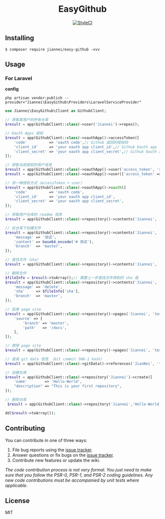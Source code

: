 <h1 align="center"> EasyGithub </h1>

<p align="center">
<a href="https://github.styleci.io/repos/191761913"><img src="https://github.styleci.io/repos/191761913/shield?branch=master" alt="StyleCI"></a>
</p>

## Installing

```shell
$ composer require jiannei/easy-github -vvv
```

## Usage

### For Laravel

**config**

```
php artisan vendor:publish --provider="Jiannei\EasyGithub\Providers\LaravelServiceProvider"
```

```php
use Jiannei\EasyGithub\Client as GithubClient;

// 获取某用户的所有仓库 
$result = app(GithubClient::class)->user('Jiannei')->repos();

// Oauth Apps 授权
$result = app(GithubClient::class)->oauthApp()->accessToken([
    'code'          => 'oauth code',// Github 返回的授权码
    'client_id'     => 'your oauth app client_id',// Github Oauth app
    'client_secret' => 'your oauth app client_secret',// Github Oauth app
]);

// 获取当前授权的用户信息
$result = app(GithubClient::class)->oauthApp()->user('access_token', 'xxxxxxx');
$result = app(GithubClient::class)->oauthApp()->user(['access_token' => 'xxxxxxx'])

// 另一种授权方式（accessToken + user）
$result = app(GithubClient::class)->oauthApp()->oauth([
    'code'          => 'oauth code',
    'client_id'     => 'your oauth app client_id',
    'client_secret' => 'your oauth app client_secret',
]);

// 获取用户仓库的 readme 信息
$result = app(GithubClient::class)->repository()->contents('Jiannei', 'EasyGithub')->readme();

// 在仓库下创建文件
$result = app(GithubClient::class)->repository()->contents('Jiannei', 'EasyGithub', 'test.md')->create([
    'message' => '测试',
    'content' => base64_encode('# 测试'),
    'branch'  => 'master',
]);

// 查找文件（sha）
$result = app(GithubClient::class)->repository()->contents('Jiannei', 'test', 'test.md')->get();

// 删除文件
$fileInfo = $result->toArray();// 需要上一步查找文件得到的 sha 值
$result = app(GithubClient::class)->repository()->contents('Jiannei', 'test', 'test.md')->delete([
    'message' => 'delete',
    'sha'     => $fileInfo['sha'],
    'branch'  => 'master',
]);

// 启用 page site
$result = app(GithubClient::class)->repository()->pages('Jiannei', 'test')->enable([
    'source' => [
        'branch' => 'master',
        'path'   => '/docs',
    ],
]);

// 禁用 page site
$result = app(GithubClient::class)->repository()->pages('Jiannei', 'test')->disable();

// 查询 git data 信息 （Git commit SHA-1 hash）
$result = app(GithubClient::class)->gitData()->references('JianNei', 'test', 'heads/master')->get();

// 创建仓库
$result = app(GithubClient::class)->repository('Jiannei')->create([
    'name'        => 'Hello-World',
    "description" => "This is your first repository",
]);

// 删除仓库
 $result = app(GithubClient::class)->repository('Jiannei','Hello-World')->delete();

dd($result->toArray());
```

## Contributing

You can contribute in one of three ways:

1. File bug reports using the [issue tracker](https://github.com/Jiannei/EasyGithub/issues).
2. Answer questions or fix bugs on the [issue tracker](https://github.com/Jiannei/EasyGithub/issues).
3. Contribute new features or update the wiki.

_The code contribution process is not very formal. You just need to make sure that you follow the PSR-0, PSR-1, and PSR-2 coding guidelines. Any new code contributions must be accompanied by unit tests where applicable._

## License

MIT
